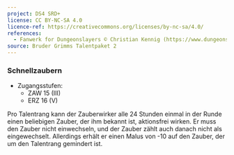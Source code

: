 ```yaml
---
project: DS4 SRD+
license: CC BY-NC-SA 4.0
licence-ref: https://creativecommons.org/licenses/by-nc-sa/4.0/
references: 
  - Fanwerk for Dungeonslayers © Christian Kennig (https://www.dungeonslayers.net/)
source: Bruder Grimms Talentpaket 2
---
```


### Schnellzaubern

- Zugangsstufen:
  - ZAW 15 (III)
  - ERZ 16 (V)

Pro Talentrang kann der Zauberwirker alle 24 Stunden einmal in der Runde einen beliebigen Zauber, der ihm bekannt ist, aktionsfrei wirken. Er muss den Zauber nicht einwechseln, und der Zauber zählt auch danach nicht als eingewechselt. Allerdings erhält er einen Malus von -10 auf den Zauber, der um den Talentrang gemindert ist.

